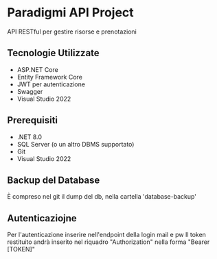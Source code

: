 # Paradigmi API Project

API RESTful per gestire risorse e prenotazioni

## Tecnologie Utilizzate
- ASP.NET Core
- Entity Framework Core
- JWT per autenticazione
- Swagger
- Visual Studio 2022

## Prerequisiti

- .NET 8.0
- SQL Server (o un altro DBMS supportato)
- Git
- Visual Studio 2022

## Backup del Database
È compreso nel git il dump del db, nella cartella 'database-backup'

## Autenticaziojne
Per l'autenticazione inserire nell'endpoint della login mail e pw
Il token restituito andrà inserito nel riquadro "Authorization" nella forma "Bearer [TOKEN]"
